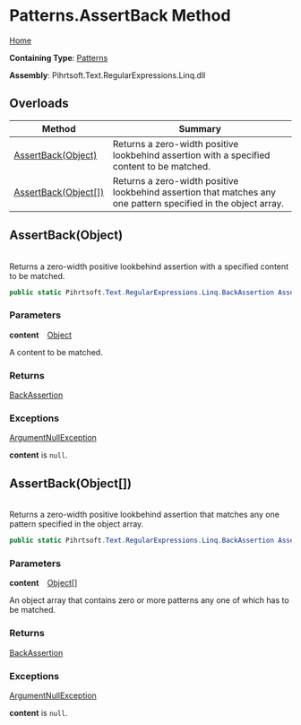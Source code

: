 # Patterns\.AssertBack Method

[Home](../../../../../../README.md)

**Containing Type**: [Patterns](../README.md)

**Assembly**: Pihrtsoft\.Text\.RegularExpressions\.Linq\.dll

## Overloads

| Method | Summary |
| ------ | ------- |
| [AssertBack(Object)](#Pihrtsoft_Text_RegularExpressions_Linq_Patterns_AssertBack_System_Object_) | Returns a zero\-width positive lookbehind assertion with a specified content to be matched\. |
| [AssertBack(Object\[\])](#Pihrtsoft_Text_RegularExpressions_Linq_Patterns_AssertBack_System_Object___) | Returns a zero\-width positive lookbehind assertion that matches any one pattern specified in the object array\. |

## AssertBack\(Object\) <a name="Pihrtsoft_Text_RegularExpressions_Linq_Patterns_AssertBack_System_Object_"></a>

\
Returns a zero\-width positive lookbehind assertion with a specified content to be matched\.

```csharp
public static Pihrtsoft.Text.RegularExpressions.Linq.BackAssertion AssertBack(object content)
```

### Parameters

**content** &ensp; [Object](https://docs.microsoft.com/en-us/dotnet/api/system.object)

A content to be matched\.

### Returns

[BackAssertion](../../BackAssertion/README.md)

### Exceptions

[ArgumentNullException](https://docs.microsoft.com/en-us/dotnet/api/system.argumentnullexception)

**content** is `null`\.

## AssertBack\(Object\[\]\) <a name="Pihrtsoft_Text_RegularExpressions_Linq_Patterns_AssertBack_System_Object___"></a>

\
Returns a zero\-width positive lookbehind assertion that matches any one pattern specified in the object array\.

```csharp
public static Pihrtsoft.Text.RegularExpressions.Linq.BackAssertion AssertBack(params object[] content)
```

### Parameters

**content** &ensp; [Object](https://docs.microsoft.com/en-us/dotnet/api/system.object)\[\]

An object array that contains zero or more patterns any one of which has to be matched\.

### Returns

[BackAssertion](../../BackAssertion/README.md)

### Exceptions

[ArgumentNullException](https://docs.microsoft.com/en-us/dotnet/api/system.argumentnullexception)

**content** is `null`\.

